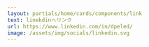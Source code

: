 ```yaml
---
layout: partials/home/cards/components/link
text: linekdinへリンク
url: https://www.linkedin.com/in/dpeled/
image: /assets/img/socials/linkedin.svg
---
```

